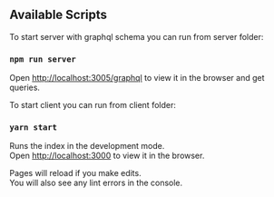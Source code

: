 ## Available Scripts

To start server with graphql schema you can run from server folder:

### `npm run server`

Open [http://localhost:3005/graphql](http://localhost:3005/graphql) to view it in the browser and get queries.


To start client you can run from client folder:

### `yarn start`

Runs the index in the development mode.<br />
Open [http://localhost:3000](http://localhost:3000) to view it in the browser.

Pages will reload if you make edits.<br />
You will also see any lint errors in the console.
